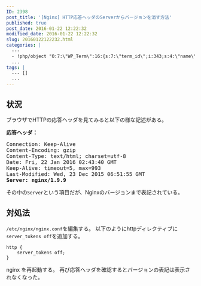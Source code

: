 ```yaml
---
ID: 2398
post_title: '[Nginx] HTTP応答ヘッダのServerからバージョンを消す方法'
published: true
post_date: 2016-01-22 12:22:32
modified_date: 2016-01-22 12:22:32
slug: 20160122122232.html
categories: |
  ---
  - !php/object "O:7:\"WP_Term\":16:{s:7:\"term_id\";i:343;s:4:\"name\";s:6:\"\u958B\u767A\";s:4:\"slug\";s:11:\"development\";s:10:\"term_group\";i:0;s:16:\"term_taxonomy_id\";i:361;s:8:\"taxonomy\";s:8:\"category\";s:11:\"description\";s:0:\"\";s:6:\"parent\";i:0;s:5:\"count\";i:30;s:6:\"filter\";s:3:\"raw\";s:6:\"cat_ID\";i:343;s:14:\"category_count\";i:30;s:20:\"category_description\";s:0:\"\";s:8:\"cat_name\";s:6:\"\u958B\u767A\";s:17:\"category_nicename\";s:11:\"development\";s:15:\"category_parent\";i:0;}"
  ...
tags: |
  --- []
  ...
---
```

<!--more-->
<h2>状況</h2>
ブラウザでHTTPの応答ヘッダを見てみると以下の様な記述がある。

<b>応答ヘッダ：</b>
<pre>Connection: Keep-Alive
Content-Encoding: gzip
Content-Type: text/html; charset=utf-8
Date: Fri, 22 Jan 2016 02:43:40 GMT
Keep-Alive: timeout=5, max=993
Last-Modified: Wed, 23 Dec 2015 06:51:55 GMT
<b>Server: nginx/1.9.9</b></pre>

その中の<code>Server</code>という項目だが、Nginxのバージョンまで表記されている。

<h2>対処法</h2>
<code>/etc/nginx/nginx.conf</code>を編集する。
以下のようにhttpディレクティブに<code>server_tokens off</code>を追加する。

<pre class="language-nginx"><code>http {
    server_tokens off;
}</code></pre>

nginx を再起動する。
再び応答ヘッダを確認するとバージョンの表記は表示されなくなった。